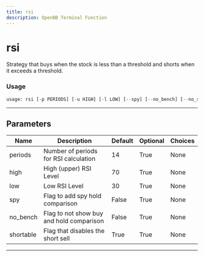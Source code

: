```yaml
---
title: rsi
description: OpenBB Terminal Function
---
```


# rsi

Strategy that buys when the stock is less than a threshold and shorts when it exceeds a threshold.

### Usage 
```python
usage: rsi [-p PERIODS] [-u HIGH] [-l LOW] [--spy] [--no_bench] [--no_short]
```

---
## Parameters

| Name | Description | Default | Optional | Choices |
| ---- | ----------- | ------- | -------- | ------- |
| periods | Number of periods for RSI calculation | 14 | True | None |
| high | High (upper) RSI Level | 70 | True | None |
| low | Low RSI Level | 30 | True | None |
| spy | Flag to add spy hold comparison | False | True | None |
| no_bench | Flag to not show buy and hold comparison | False | True | None |
| shortable | Flag that disables the short sell | True | True | None |


---

